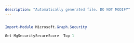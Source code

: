 ```yaml
---
description: "Automatically generated file. DO NOT MODIFY"
---
```


```powershell

Import-Module Microsoft.Graph.Security

Get-MgSecuritySecureScore -Top 1 

```